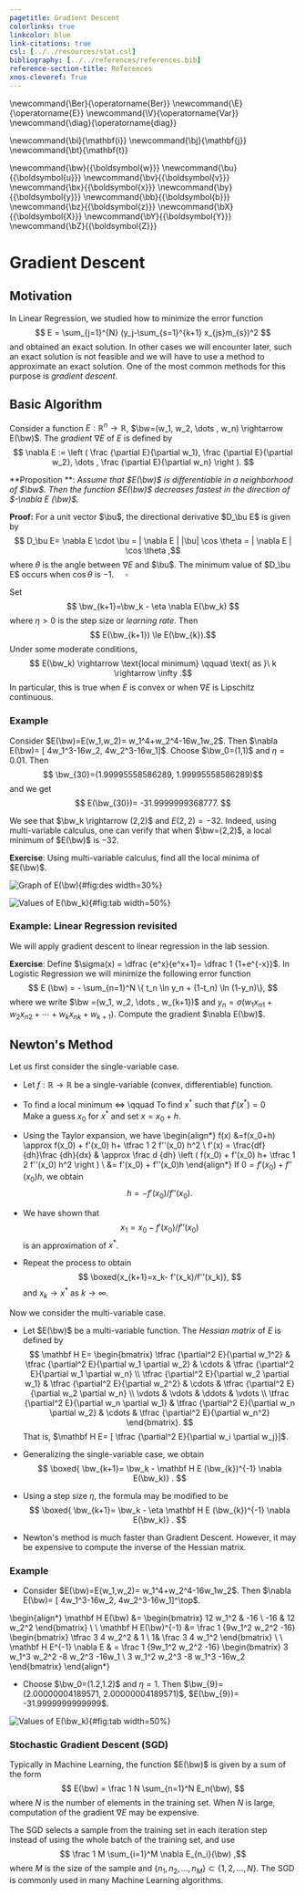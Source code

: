 ```yaml
--- 
pagetitle: Gradient Descent 
colorlinks: true 
linkcolor: blue
link-citations: true 
csl: [../../resources/stat.csl]
bibliography: [../../references/references.bib]
reference-section-title: References 
xnos-cleveref: True 
---
```


\newcommand{\Ber}{\operatorname{Ber}}
\newcommand{\E}{\operatorname{E}}
\newcommand{\V}{\operatorname{Var}}
\newcommand{\diag}{\operatorname{diag}}

\newcommand{\bi}{\mathbf{i}}
\newcommand{\bj}{\mathbf{j}}
\newcommand{\bt}{\mathbf{t}}

\newcommand{\bw}{{\boldsymbol{w}}}
\newcommand{\bu}{{\boldsymbol{u}}}
\newcommand{\bv}{{\boldsymbol{v}}}
\newcommand{\bx}{{\boldsymbol{x}}}
\newcommand{\by}{{\boldsymbol{y}}}
\newcommand{\bb}{{\boldsymbol{b}}}
\newcommand{\bz}{{\boldsymbol{z}}}
\newcommand{\bX}{{\boldsymbol{X}}}
\newcommand{\bY}{{\boldsymbol{Y}}}
\newcommand{\bZ}{{\boldsymbol{Z}}}

# Gradient Descent

## Motivation

In Linear Regression, we studied how to minimize the error function
$$ E = \sum_{j=1}^{N} (y_j-\sum_{s=1}^{k+1} x_{js}m_{s})^2 $$ and obtained an exact solution. In other cases we will encounter later, such an exact solution is not feasible 
and we will have to use a method to approximate an exact solution. One of the most common methods for this purpose is *gradient descent*.
 
## Basic Algorithm

Consider a function $E: \mathbb R^n \rightarrow \mathbb R$, $\bw=(w_1, w_2, \dots , w_n) \rightarrow E(\bw)$. The *gradient* $\nabla E$  of $E$ is defined by
$$  \nabla E := \left ( \frac {\partial E}{\partial w_1}, \frac {\partial E}{\partial w_2}, \dots , \frac {\partial E}{\partial w_n} \right ). $$

**Proposition **:
*Assume that $E(\bw)$ is differentiable in a neighborhood of $\bw$. Then 
the function $E(\bw)$ decreases fastest in the direction of $-\nabla E (\bw)$.*

**Proof:** For a unit vector $\bu$, the directional derivative $D_\bu E$ is given by
$$ D_\bu E= \nabla E \cdot \bu = | \nabla E | |\bu| \cos \theta = | \nabla E | \cos \theta ,$$ where $\theta$ is the angle between $\nabla E$ and $\bu$. The minimum value of $D_\bu E$ occurs when $\cos \theta$ is $-1$. &nbsp; &nbsp; $\square$

Set $$ \bw_{k+1}=\bw_k - \eta \nabla E(\bw_k) $$
where $\eta >0$ is the step size or *learning rate*.
 Then $$ E(\bw_{k+1}) \le E(\bw_{k}).$$ Under some moderate conditions,
$$ E(\bw_k) \rightarrow \text{local minimum} \qquad \text{ as }\ k \rightarrow \infty .$$In particular, this is true when $E$ is convex or when $\nabla E$ is Lipschitz continuous.  

### Example

Consider $E(\bw)=E(w_1,w_2)= w_1^4+w_2^4-16w_1w_2$.
Then $\nabla E(\bw)= [ 4w_1^3-16w_2, 4w_2^3-16w_1]$. 
 Choose $\bw_0=(1,1)$ and 
$\eta =0.01$. Then
$$ \bw_{30}=(1.99995558586289, 1.99995558586289)$$ 
and we get 
 $$ E(\bw_{30})= -31.9999999368777. $$

We see that $\bw_k \rightarrow (2,2)$ and 
$E(2,2)=-32$.
Indeed, using multi-variable calculus, one can verify that  when $\bw=(2,2)$, a local minimum of $E(\bw)$ is $-32$.

**Exercise**: Using multi-variable calculus, find all the local minima of $E(\bw)$.

![Graph of $E(\bw)$](descent.png){#fig:des width=30\%} 

![Values of $E(\bw_k)$](table.png){#fig:tab width=50\%}


### Example: Linear Regression revisited

We will apply gradient descent to linear regression in the lab session.


**Exercise**: Define
$\sigma(x) = \dfrac {e^x}{e^x+1}= \dfrac 1 {1+e^{-x}}$.
In Logistic Regression we will minimize the following error function 
$$ E (\bw) = - \sum_{n=1}^N \{ t_n \ln y_n + (1-t_n) \ln (1-y_n)\},  $$
where we write $\bw =(w_1, w_2, \dots , w_{k+1})$ and $y_n=\sigma(w_1 x_{n1}+ w_2 x_{n2} + \cdots + w_k x_{nk}+w_{k+1} )$. Compute the gradient $\nabla E(\bw)$. 



## Newton's Method

Let us first consider the single-variable case.

- Let $f: \mathbb R \longrightarrow \mathbb R$ be a single-variable (convex, differentiable) function.

- To find a local minimum 
 $\Longleftrightarrow$  \qquad To find $x^*$ such that $f'(x^*)=0$  
Make a guess $x_0$ for $x^*$ and set $x=x_0+h$.

- Using the Taylor expansion, we have
\begin{align*} f(x) &=f(x_0+h) \approx f(x_0) + f'(x_0) h+ \tfrac 1 2 f''(x_0) h^2 \\ f'(x) = \frac{df}{dh}\frac {dh}{dx} & \approx \frac d {dh} \left ( f(x_0) + f'(x_0) h+ \tfrac 1 2 f''(x_0) h^2 \right ) \\
&= f'(x_0) + f''(x_0)h \end{align*}
 If $0 = f'(x_0) + f''(x_0)h$, we obtain $$ h = - f'(x_0)/f''(x_0). $$

- We have shown that $$ x_1=x_0- f'(x_0)/f''(x_0) $$ is an approximation of $x^*$. 

- Repeat the process to obtain 
$$ \boxed{x_{k+1}=x_k- f'(x_k)/f''(x_k)},  $$
and $x_k \rightarrow x^*$ as $k \rightarrow \infty$.

Now we consider the multi-variable case.

- Let $E(\bw)$ be a multi-variable function. 
 The *Hessian matrix* of $E$ is defined by
$$ \mathbf H E= \begin{bmatrix} \tfrac {\partial^2 E}{\partial w_1^2} &  \tfrac {\partial^2 E}{\partial w_1 \partial w_2} & \cdots &  \tfrac {\partial^2 E}{\partial w_1 \partial w_n} \\ \tfrac {\partial^2 E}{\partial w_2 \partial w_1} & \tfrac {\partial^2 E}{\partial w_2^2} & \cdots & \tfrac {\partial^2 E}{\partial w_2 \partial w_n} \\ \vdots & \vdots & \ddots & \vdots \\ \tfrac {\partial^2 E}{\partial w_n \partial w_1} & \tfrac {\partial^2 E}{\partial w_n \partial w_2} & \cdots & \tfrac {\partial^2 E}{\partial w_n^2}  \end{bmatrix}. $$ That is, $\mathbf H E= [ \tfrac {\partial^2 E}{\partial w_i \partial w_j}]$.

- Generalizing the single-variable case, we obtain  
$$ \boxed{ \bw_{k+1}= \bw_k - \mathbf H E (\bw_{k})^{-1} \nabla E(\bw_k)} . $$

- Using a step size $\eta$, the formula may be modified to be
$$  \boxed{ \bw_{k+1}= \bw_k - \eta \mathbf H E (\bw_{k})^{-1} \nabla E(\bw_k)} . $$

- Newton's method is much faster than Gradient Descent. However, it may be expensive to compute the inverse of the Hessian matrix. 


### Example

- Consider $E(\bw)=E(w_1,w_2)= w_1^4+w_2^4-16w_1w_2$. Then
$\nabla E(\bw)= [ 4w_1^3-16w_2, 4w_2^3-16w_1]^\top$.

\begin{align*} \mathbf H E(\bw) &= \begin{bmatrix} 12 w_1^2 & -16 \\ -16 & 12 w_2^2 \end{bmatrix} \\ \\ \mathbf H E(\bw)^{-1} &= \frac 1 {9w_1^2 w_2^2 -16} \begin{bmatrix} \tfrac 3 4 w_2^2 & 1 \\ 1& \frac 3 4 w_1^2  \end{bmatrix} \\  \\
\mathbf H E^{-1} \nabla E & = \frac 1 {9w_1^2 w_2^2 -16} \begin{bmatrix} 3 w_1^3 w_2^2 -8 w_2^3 -16w_1 \\ 3 w_1^2 w_2^3 -8 w_1^3  -16w_2  \end{bmatrix} \end{align*}

<!---
- Choose
$\bw_0=(1,1)$ and
$\eta =1$.
Then $\bw_{1}=(2,2)$
 and $E(\bw_{1})= -32$.
-->

- Choose
$\bw_0=(1.2,1.2)$ and 
$\eta =1$.
Then
$\bw_{9}=(2.00000004189571, 2.00000004189571)$,
$E(\bw_{9})= -31.9999999999999$.


![Values of $E(\bw_k)$](table-1.png){#fig:tab width=50\%}

### Stochastic Gradient Descent (SGD)

Typically in Machine Learning, the function $E(\bw)$ is given by a sum of the form
$$ E(\bw) = \frac 1 N \sum_{n=1}^N E_n(\bw), $$
where $N$ is the number of elements in the training set.
When $N$ is large, computation of the gradient $\nabla E$ may be expensive.

The SGD selects a sample from the training set in each iteration step instead of using the whole batch of the training set, and use $$ \frac 1 M \sum_{i=1}^M \nabla E_{n_i}(\bw) ,$$ where $M$ is the size of the sample and $\{ n_1, n_2 , \dots , n_M \} \subset \{ 1,2, \dots , N \}$. The SGD is commonly used in many Machine Learning algorithms.

<br><br><br>


